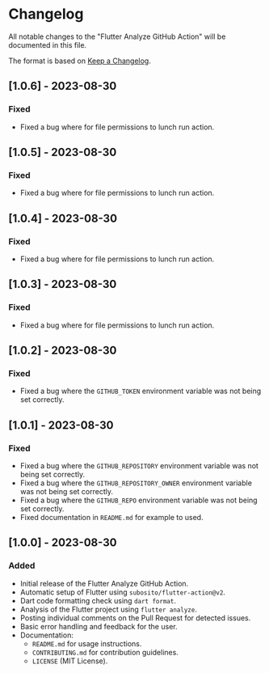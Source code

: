 # Changelog

All notable changes to the "Flutter Analyze GitHub Action" will be documented in this file.

The format is based on [Keep a Changelog](https://keepachangelog.com/en/1.0.0/).

## [1.0.6] - 2023-08-30

### Fixed

- Fixed a bug where for file permissions to lunch run action.

## [1.0.5] - 2023-08-30

### Fixed

- Fixed a bug where for file permissions to lunch run action.

## [1.0.4] - 2023-08-30

### Fixed

- Fixed a bug where for file permissions to lunch run action.

## [1.0.3] - 2023-08-30

### Fixed

- Fixed a bug where for file permissions to lunch run action.

## [1.0.2] - 2023-08-30

### Fixed

- Fixed a bug where the `GITHUB_TOKEN` environment variable was not being set correctly.

## [1.0.1] - 2023-08-30

### Fixed

- Fixed a bug where the `GITHUB_REPOSITORY` environment variable was not being set correctly.
- Fixed a bug where the `GITHUB_REPOSITORY_OWNER` environment variable was not being set correctly.
- Fixed a bug where the `GITHUB_REPO` environment variable was not being set correctly.
- Fixed documentation in `README.md` for example to used.

## [1.0.0] - 2023-08-30

### Added

- Initial release of the Flutter Analyze GitHub Action.
- Automatic setup of Flutter using `subosito/flutter-action@v2`.
- Dart code formatting check using `dart format`.
- Analysis of the Flutter project using `flutter analyze`.
- Posting individual comments on the Pull Request for detected issues.
- Basic error handling and feedback for the user.
- Documentation:
  - `README.md` for usage instructions.
  - `CONTRIBUTING.md` for contribution guidelines.
  - `LICENSE` (MIT License).
